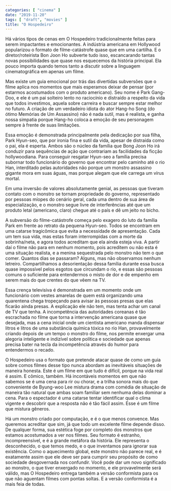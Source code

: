 ```yaml
---
categories: [ "cinema" ]
date: "2019-11-20"
tags: [ "draft", "movies" ]
title: "O Hospedeiro"
---
```

Há vários tipos de cenas em O Hospedeiro tradicionalmente feitas
para serem impactantes e emocionantes. A indústria americana em
Hollywood popularizou o formato de filme-catástrofe quase que em
uma cartilha. E o diretor/roteirista Bon Joon Ho subverte tudo isso,
escancarando tantas novas possibilidades que quase nos esquecemos da
história principal. Ela pouco importa quando temos tanto a discutir
sobre a linguagem cinematográfica em apenas um filme.

Mas existe um guia emocional por trás das divertidas subversões que
o filme aplica nos momentos que mais esperamos deixar de pensar (por
estarmos acostumados com o produto americano). Seu nome é Park Gang-Doo,
e ele é um pai solteiro lento no raciocínio e distraído a respeito da
vida que todos investimos, aquela sobre carreira e buscar sempre estar
melhor no futuro. A criação de um verdadeiro idiota do ator Hang-ho
Song (do ótimo Memórias de Um Assassino) não é nada sutil, mas é
realista, e ganha nossa simpatia porque Hang-ho coloca a emoção de
seu personagem sempre à frente de suas limitações.

Essa emoção é demonstrada principalmente pela dedicação por sua
filha, Park Hyun-seo, que por ironia fina e sutil da vida, apesar de
distraída como o pai, ela é esperta. Ambos são o núcleo da família
que Bong Joon Ho irá conduzir para sequências de ação que contrariam
as facilidades da ficção hollywoodiana. Para conseguir resgatar Hyun-seo
a família precisa subornar todo funcionário do governo que encontrar
pelo caminho até o rio Han, interditado pelas autoridades não porque
um monstro assassino gigante mora em suas águas, mas porque alegam que
ele carrega um vírus mortal.

Em uma inversão de valores absolutamente genial, as pessoas que tiveram
contato com o monstro se tornam propriedade do governo, representado
por pessoas míopes do cenário geral, cada uma dentro de sua área de
especialização, e o monstro segue livre de interferências até que
um produto letal (americano, claro) chegue até o país e dê um jeito
no bicho.

A subversão do filme-catástrofe começa pelo exagero do luto da família
Park em frente ao retrato da pequena Hyun-seo. Todos se encontram em uma
catarse tragicômica que evita a necessidade de apresentação. Cada um
tem sua vida, mas estas foram interrompidas com a morte da sobrinha/neta,
e agora todos acreditam que ela ainda esteja viva. A partir daí o
filme não para em nenhum momento, pois acreditem ou não esta é uma
situação realista, e a menina sequestrada pelo monstro não tem o
que comer. Quantos dias se passaram? Alguns, mas não observamos nenhum
letreiro. Compartilhamos a desorientação dessa família durante essa
busca quase impossível pelos esgotos que circundam o rio, e essas são
pessoas comuns o suficiente para entendermos o misto de dor e de empenho
em serem mais do que crentes do que vêem na TV.

Essa crença televisiva é demonstrada em um momento onde um funcionário
com vestes amarelas de quem está organizando uma quarentena chega
tropeçando para avisar às pessoas presas que elas ficarão ainda
presas. A explicação ele não tem, mas tenta achar um canal de TV que
tenha. A incompetência das autoridades coreanas é tão escrachada no
filme que torna a intervenção americana quase que desejada, mas a cena
inicial onde um cientista americano manda dispensar litros e litros de uma
substância química tóxica no rio Han, provavelmente criando depois de
um tempo o monstro do filme, nos permite enxergar uma alegoria inteligente
e indizível sobre política e sociedade que apenas precisa bater na
tecla da incompetência através do humor para entendermos o recado.

O Hospedeiro usa o formato que pretende atacar quase de como um guia
sobre comos filmes desse tipo nunca abordam as inevitáveis situações
de maneira honesta. Este é um filme em que tudo é difícil, porque na
vida real é assim. E cômico, também. Há incontáveis momentos em que
não sabemos se é uma cena para rir ou chorar, e a trilha sonora mais do
que conveniente de Byung-woo Lee mistura drama com comédia de situação
de maneira tão natural que ambas soam familiar sem nenhuma delas dominar
a cena. Para o espectador é uma catarse tentar identificar qual o clima
vigente e descobrir que a resposta não é tão fácil assim. Esse é
um filme que mistura gêneros.

Há um monstro criado por computação, e é o que menos convence. Mas
queremos acreditar que sim, já que todo um excelente filme depende
disso. De qualquer forma, sua estética foge por completo dos monstros
que estamos acostumados a ver nos filmes. Seu formato é estranho,
incompreensível, e é a grande metáfora da história. Ele representa
o desconhecido, o que temos medo, e o que inventamos para ignorar sua
existência. Como o aquecimento global, este monstro não parece real, e
é exatamente assim que ele deve ser para cumprir seu propósito de como
sociedade desgovernada nos confundir. Você pode dar um novo significado
ao monstro, o que tiver enxergado no momento, e ele provavelmente será
válido, mas O Hospedeiro entrega também a versão conformista para os
que não aguentam filmes com pontas soltas. E a versão conformista é
a mais feia de todas.
